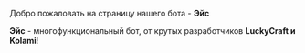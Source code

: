 Добро пожаловать на страницу нашего бота - **Эйс**

**Эйс** - многофункциональный бот, от крутых разработчиков **LuckyCraft и Kolami**!
